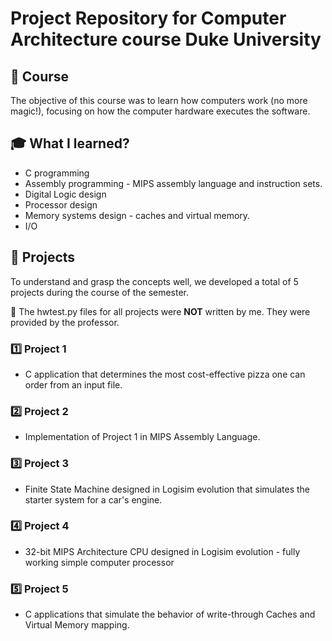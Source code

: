 # Project Repository for Computer Architecture course Duke University

## 💠 Course

The objective of this course was to learn how computers work (no more magic!), focusing on how the computer hardware executes the software.

## 🎓 What I learned?

* C programming
* Assembly programming - MIPS assembly language and instruction sets.
* Digital Logic design
* Processor design
* Memory systems design - caches and virtual memory.
* I/O

## 🚀 Projects

To understand and grasp the concepts well, we developed a total of 5 projects during the course of the semester. 

💢 The hwtest.py files for all projects were **NOT** written by me. They were provided by the professor. 

### 1️⃣ Project 1

* C application that determines the most cost-effective pizza one can order from an input file. 

### 2️⃣ Project 2

* Implementation of Project 1 in MIPS Assembly Language. 

### 3️⃣ Project 3 

* Finite State Machine designed in Logisim evolution that simulates the starter system for a car's engine. 

### 4️⃣ Project 4

* 32-bit MIPS Architecture CPU designed in Logisim evolution - fully working simple computer processor

### 5️⃣ Project 5

* C applications that simulate the behavior of write-through Caches and Virtual Memory mapping. 


